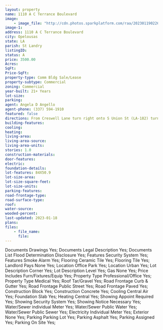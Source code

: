 ```yaml
---
layout: property
name: 1110 A C Terrance Boulevard
image:
    - image_file: "http://cdn.photos.sparkplatform.com/raa/20230119022659434476000000.jpg"
image-1:
address: 1110 A C Terrance Boulevard
city: Opelousas
state: LA
parish: St Landry
listingID: 
status: A
price: 3500.00
Acres: 
SqFt: 
Price-SqFt: 
property-type: Comm Bldg Sale/Lease
property-subtype: Commercial
zoning: Commercial
year-built: 21+ Years
lot-size: 
parking: 
agent: Angela D Angello
agent-phone: (337) 594-1910
featured: false
directions: From Creswell Lane turn right onto S Union St (LA-182) turn left onto E Church St (LA-182) turn right onto N Main St (LA-182)  turn right onto E Prudhomme St. Turn left onto Dr A C Terrence Blvd building is on the right.
building-features: 
cooling: 
heating: 
living-area: 
living-area-source: 
living-area-units: 
stories: 1.0
construction-materials: 
door-features: 
electric: 
foundation-details: 
lot-features: 84X50.9
lot-size-area: 
lot-size-square-feet: 
lot-size-units: 
parking-features: 
road-frontage-type: 
road-surface-type: 
roof: 
water-source: 
wooded-percent: 
last-updated: 2023-01-18
plans: 
files:
    - file_name:
      file:
---
```

Documents	Drawings	Yes;
Documents	Legal Description	Yes;
Documents List	Flood Determination Disclosure	Yes;
Features	Security System	Yes;
Features	Smoke Alarm	Yes;
Flooring	Ceramic Tile	Yes;
Flooring	Tile	Yes;
Landlord Pays	None	Yes;
Location	Office Park	Yes;
Location	Urban	Yes;
Lot Description	Corner	Yes;
Lot Description	Level	Yes;
Gas	None	Yes;
Price Includes	Furn/Fixtures/Equip	Yes;
Property Type	Professional/Office	Yes;
Property Type	Medical	Yes;
Roof	Tar/Gravel	Yes;
Road Frontage	Curb & Gutter	Yes;
Road Frontage	Public Street	Yes;
Road Frontage	Paved	Yes;
Construction	Block	Yes;
Construction	Concrete	Yes;
Cooling	Central Air	Yes;
Foundation	Slab	Yes;
Heating	Central	Yes;
Showing	Appoint Required	Yes;
Showing	Security System	Yes;
Showing	Notice Necessary	Yes;
Water/Sewer	individual Meter	Yes;
Water/Sewer	Public Water	Yes;
Water/Sewer	Public Sewer	Yes;
Electricity	Individual Meter	Yes;
Exterior	None	Yes;
Parking	Parking Lot	Yes;
Parking	Asphalt	Yes;
Parking	Assigned	Yes;
Parking	On Site	Yes;

